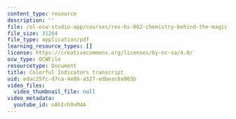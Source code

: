 ```yaml
---
content_type: resource
description: ''
file: /ol-ocw-studio-app/courses/res-hs-002-chemistry-behind-the-magic-chemical-demonstrations-for-the-classroom/nAhIrh9vM4A_transcript.pdf
file_size: 31264
file_type: application/pdf
learning_resource_types: []
license: https://creativecommons.org/licenses/by-nc-sa/4.0/
ocw_type: OCWFile
resourcetype: Document
title: Colorful Indicators transcript
uid: edac25fc-d7ca-4e86-a527-edbeac0a903b
video_files:
  video_thumbnail_file: null
video_metadata:
  youtube_id: nAhIrh9vM4A
---
```

